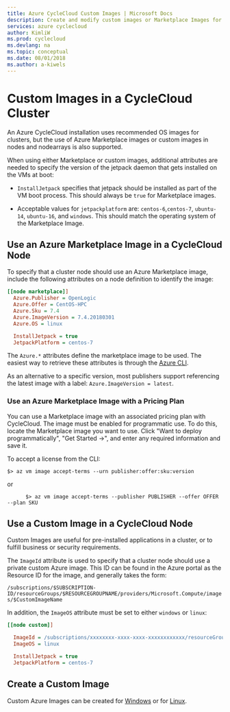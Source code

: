 ```yaml
---
title: Azure CycleCloud Custom Images | Microsoft Docs
description: Create and modify custom images or Marketplace Images for Azure CycleCloud.
services: azure cyclecloud
author: KimliW
ms.prod: cyclecloud
ms.devlang: na
ms.topic: conceptual
ms.date: 08/01/2018
ms.author: a-kiwels
---
```

# Custom Images in a CycleCloud Cluster

An Azure CycleCloud installation uses recommended OS images for clusters, but the use of Azure Marketplace images or custom images in nodes and nodearrays is also supported.

When using either Marketplace or custom images, additional attributes are needed to specify the version of the jetpack daemon that gets installed on the VMs at boot:

* `InstallJetpack` specifies that jetpack should be installed as part of the VM boot process. This should always be `true` for Marketplace images.

* Acceptable values for `jetpackplatform` are: `centos-6`,`centos-7`, `ubuntu-14`, `ubuntu-16`, and `windows`. This should match the operating system of the Marketplace Image.

## Use an Azure Marketplace Image in a CycleCloud Node

To specify that a cluster node should use an Azure Marketplace image, include the following attributes on a node definition to identify the image:

``` ini
[[node marketplace]]
  Azure.Publisher = OpenLogic
  Azure.Offer = CentOS-HPC
  Azure.Sku = 7.4
  Azure.ImageVersion = 7.4.20180301
  Azure.OS = linux

  InstallJetpack = true
  JetpackPlatform = centos-7
```

The `Azure.*` attributes define the marketplace image to be used. The easiest way to retrieve these attributes is through the [Azure CLI](https://docs.microsoft.com/en-us/cli/azure/vm/image?view=azure-cli-latest#az-vm-image-list).

As an alternative to a specific version, most publishers support referencing the latest image with a label: `Azure.ImageVersion = latest`.

### Use an Azure Marketplace Image with a Pricing Plan

You can use a Marketplace image with an associated pricing plan with CycleCloud. The image must be enabled for programmatic use. To do this, locate the Marketplace image you want to use. Click "Want to deploy programmatically", "Get Started ->", and enter any required information and save it.

To accept a license from the CLI:

```azurecli-interactive
$> az vm image accept-terms --urn publisher:offer:sku:version
```

or

```azurecli-interactive
      $> az vm image accept-terms --publisher PUBLISHER --offer OFFER --plan SKU
```

## Use a Custom Image in a CycleCloud Node

Custom Images are useful for pre-installed applications in a cluster, or to fulfill business or security requirements.

The `ImageId` attribute is used to specify that a cluster node should use a private custom Azure image. This ID can be found in the Azure portal as the Resource ID for the image, and generally takes the form:

`/subscriptions/$SUBSCRIPTION-ID/resourceGroups/$RESOURCEGROUPNAME/providers/Microsoft.Compute/images/$CustomImageName`

In addition, the `ImageOS` attribute must be set to either `windows` or `linux`:

``` ini
[[node custom]]

  ImageId = /subscriptions/xxxxxxxx-xxxx-xxxx-xxxxxxxxxxxx/resourceGroups/MyResourceGroup/providers/Microsoft.Compute/images/MyCustomImage
  ImageOS = linux

  InstallJetpack = true
  JetpackPlatform = centos-7
```
## Create a Custom Image

Custom Azure Images can be created for [Windows](https://docs.microsoft.com/en-us/azure/virtual-machines/windows/tutorial-custom-images) or for [Linux](https://docs.microsoft.com/en-us/azure/virtual-machines/linux/tutorial-custom-images).
